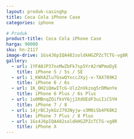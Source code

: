 ```yaml
---
layout: produk-casinghp
title: Coca Cola iPhone Case
categories: iphone

# Produk
product-title: Coca Cola iPhone Case
harga: 90000
sku: hn-2117
image-drive: 1Gs4J6pIQA482soldkHGZPZcTCTG-vg8R
gallery:
  - url: 1YFA0JP37nxMwZbFk7sp5YrA2rWPmoDyE
    title: iPhone 5 / 5s / SE
  - url: 1_KWXAZlu7GswQYxccJXyj-x-TAX789K2
    title: iPhone 6 / 6s
  - url: 1K_OH2iQmwITcG-Ulz2nVkzog5rDManYe
    title: iPhone 6 Plus / 6s Plus
  - url: 1u0MBnqZOifkVY6jj2XdUEdF3uiIiCSYH
    title: iPhone 7 / 8
  - url: 14jrBCJykGzJ792Nyjw-v3M0iSb4FK8K2
    title: iPhone 7 Plus / 8 Plus
  - url: 1Gs4J6pIQA482soldkHGZPZcTCTG-vg8R
    title: iPhone X
---
```

